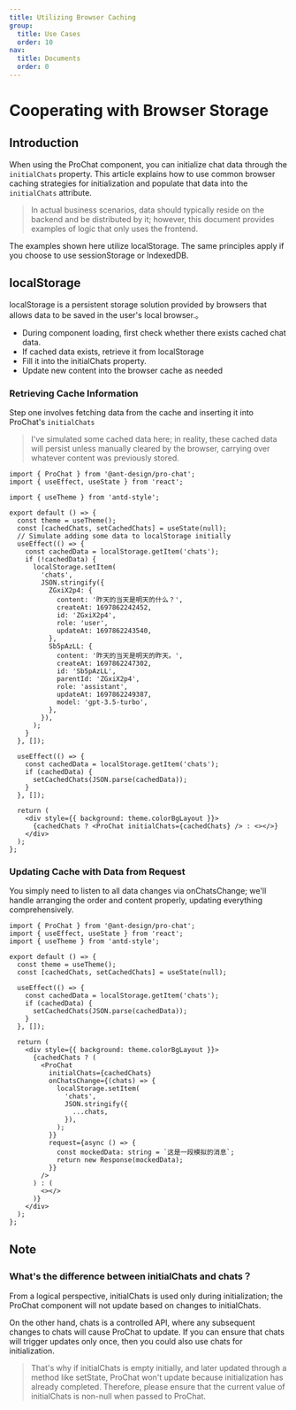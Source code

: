 ```yaml
---
title: Utilizing Browser Caching
group:
  title: Use Cases
  order: 10
nav:
  title: Documents
  order: 0
---
```


# Cooperating with Browser Storage

## Introduction

When using the ProChat component, you can initialize chat data through the `initialChats` property. This article explains how to use common browser caching strategies for initialization and populate that data into the `initialChats` attribute.

> In actual business scenarios, data should typically reside on the backend and be distributed by it; however, this document provides examples of logic that only uses the frontend.

The examples shown here utilize localStorage. The same principles apply if you choose to use sessionStorage or IndexedDB.

## localStorage

localStorage is a persistent storage solution provided by browsers that allows data to be saved in the user's local browser.。

- During component loading, first check whether there exists cached chat data.
- If cached data exists, retrieve it from localStorage
- Fill it into the initialChats property.
- Update new content into the browser cache as needed

### Retrieving Cache Information

Step one involves fetching data from the cache and inserting it into ProChat's `initialChats`

> I've simulated some cached data here; in reality, these cached data will persist unless manually cleared by the browser, carrying over whatever content was previously stored.

```tsx
import { ProChat } from '@ant-design/pro-chat';
import { useEffect, useState } from 'react';

import { useTheme } from 'antd-style';

export default () => {
  const theme = useTheme();
  const [cachedChats, setCachedChats] = useState(null);
  // Simulate adding some data to localStorage initially
  useEffect(() => {
    const cachedData = localStorage.getItem('chats');
    if (!cachedData) {
      localStorage.setItem(
        'chats',
        JSON.stringify({
          ZGxiX2p4: {
            content: '昨天的当天是明天的什么？',
            createAt: 1697862242452,
            id: 'ZGxiX2p4',
            role: 'user',
            updateAt: 1697862243540,
          },
          Sb5pAzLL: {
            content: '昨天的当天是明天的昨天。',
            createAt: 1697862247302,
            id: 'Sb5pAzLL',
            parentId: 'ZGxiX2p4',
            role: 'assistant',
            updateAt: 1697862249387,
            model: 'gpt-3.5-turbo',
          },
        }),
      );
    }
  }, []);

  useEffect(() => {
    const cachedData = localStorage.getItem('chats');
    if (cachedData) {
      setCachedChats(JSON.parse(cachedData));
    }
  }, []);

  return (
    <div style={{ background: theme.colorBgLayout }}>
      {cachedChats ? <ProChat initialChats={cachedChats} /> : <></>}
    </div>
  );
};
```

### Updating Cache with Data from Request

You simply need to listen to all data changes via onChatsChange; we'll handle arranging the order and content properly, updating everything comprehensively.

```tsx
import { ProChat } from '@ant-design/pro-chat';
import { useEffect, useState } from 'react';
import { useTheme } from 'antd-style';

export default () => {
  const theme = useTheme();
  const [cachedChats, setCachedChats] = useState(null);

  useEffect(() => {
    const cachedData = localStorage.getItem('chats');
    if (cachedData) {
      setCachedChats(JSON.parse(cachedData));
    }
  }, []);

  return (
    <div style={{ background: theme.colorBgLayout }}>
      {cachedChats ? (
        <ProChat
          initialChats={cachedChats}
          onChatsChange={(chats) => {
            localStorage.setItem(
              'chats',
              JSON.stringify({
                ...chats,
              }),
            );
          }}
          request={async () => {
            const mockedData: string = `这是一段模拟的消息`;
            return new Response(mockedData);
          }}
        />
      ) : (
        <></>
      )}
    </div>
  );
};
```

## Note

### What's the difference between initialChats and chats？

From a logical perspective, initialChats is used only during initialization; the ProChat component will not update based on changes to initialChats.

On the other hand, chats is a controlled API, where any subsequent changes to chats will cause ProChat to update. If you can ensure that chats will trigger updates only once, then you could also use chats for initialization.

> That's why if initialChats is empty initially, and later updated through a method like setState, ProChat won't update because initialization has already completed. Therefore, please ensure that the current value of initialChats is non-null when passed to ProChat.
